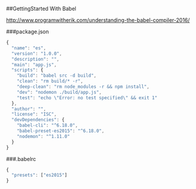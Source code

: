 ##GettingStarted With Babel

http://www.programwitherik.com/understanding-the-babel-compiler-2016/

###package.json
```javascript
{
  "name": "es",
  "version": "1.0.0",
  "description": "",
  "main": "app.js",
  "scripts": {
    "build": "babel src -d build",
    "clean": "rm build/* -r",
    "deep-clean": "rm node_modules -r && npm install",
    "dev": "nodemon ./build/app.js",
    "test": "echo \"Error: no test specified\" && exit 1"
  },
  "author": "",
  "license": "ISC",
  "devDependencies": {
    "babel-cli": "^6.18.0",
    "babel-preset-es2015": "^6.18.0",
    "nodemon": "^1.11.0"
  }
}
```


###.babelrc
```javascript
{
  "presets": ["es2015"]
}
```
